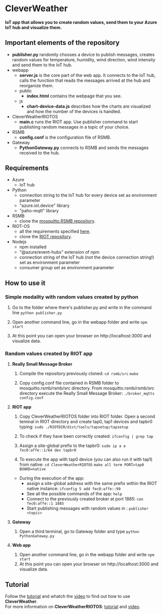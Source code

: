 # CleverWeather
#### IoT app that allows you to create random values, send them to your Azure IoT hub and visualize them. 


## Important elements of the repository

* **publisher.py** randomly chooses a device to publish messages, creates random values for temperature, humidity, wind direction, wind intensity and send them to the IoT hub.
* webapp
    * **server.js** is the core part of the web app. It connects to the IoT hub, calls the function that reads the messages arrived at the hub and reorganize them.
    * public
        * **index.html** contains the webpage that you see.
    * js
        * **chart-device-data.js** describes how the charts are visualized and how the number of the devices is handled.
* CleverWeatherRIOTOS
   * **main.c** runs the RIOT app. Use publisher command to start publishing random messages in a topic of your choice.
* RSMB
   * **config.conf** is the configuration file of RSMB.
* Gateway
   * **PythonGateway.py** connects to RSMB and sends the messages received to the hub.
 

## Requirements

* Azure
    * IoT hub
* Python
    * connection string to the IoT hub for every device set as environment parameter
    * "azure.iot.device" library
    * "paho-mqtt" library
* RSMB
    * clone the [mosquitto.RSMB repository](https://github.com/eclipse/mosquitto.rsmb).
* RIOT-OS
    * all the requirements specified [here](https://github.com/RIOT-OS/Tutorials).
    * clone the [RIOT repository](https://github.com/RIOT-OS/RIOT).
* Nodejs
    * npm installed 
    * "@azure/event-hubs" extension of npm
    * connection string of the IoT hub (not the device connection string!) set as environment parameter
    * consumer group set as environment parameter
    

## How to use it
### Simple modality with random values created by python
1. Go to the folder where there's publisher.py and write in the command line
   `python publisher.py`
  
2. Open another command line, go in the webapp folder and write
   `npm start`

3. At this point you can open your browser on http://localhost:3000 and visualize data.
 
### Random values created by RIOT app
1. **Really Small Message Broker** 
   1. Compile the repository previously cloned:
      `cd rsmb/src`
      `make`

   2. Copy config.conf file contained in RSMB folder to mosquitto.rsmb/rsmb/src directory. From mosquitto.rsmb/rsmb/src directory execute   the Really Small Message Broker:
    `./broker_mqtts config.conf`

2. **RIOT app**
   1. Copy CleverWeatherRIOTOS folder into RIOT folder. Open a second teminal in RIOT directory and create tap0, tap1 devices and tapbr0 typing:
      `sudo ./RIOTDIR/dist/tools/tapsetup/tapsetup`
   2. To check if they have been correctly created:
      `ifconfig | grep tap`
   3. Assign a site-global prefix to the tapbr0:
      `sudo ip a a fec0:affe::1/64 dev tapbr0`

   4. To execute the app with tap0 device (you can also run it with tap1) from native:
   `cd CleverWeatherRIOTOS`
   `make all term PORT=tap0 BOARD=native`

   * During the execution of the app: 
      * assign a site-global address with the same prefix within the RIOT native instance:
         `ifconfig 5 add fec0:affe::99`
      * See all the possible commands of the app:
         `help`
      * Connect to the previously created broker at port 1885:
         `con fec0:affe::1 1885`
      * Start publishing messages with random values in <topic>:
         `publisher <topic> `

3. **Gateway**
   1. Open a third terminal, go to Gateway folder and type
      `python PythonGateway.py`

4. **Web app**
   1. Open another command line, go in the webapp folder and write
      `npm start`
   2. At this point you can open your browser on http://localhost:3000 and visualize data.

## Tutorial
Follow the [tutorial](https://www.hackster.io/domitix/clever-weather-4fc8ec) and whatch the [video](https://youtu.be/TwIHceQEKSE) to find out how to use **CleverWeather**.
<br/>For more information on **CleverWeatherRIOTOS**: [tutorial](https://www.hackster.io/domitix/cleverweather-with-riot-os-ada7fe) and [video](https://youtu.be/ikV0G87yPIo).
